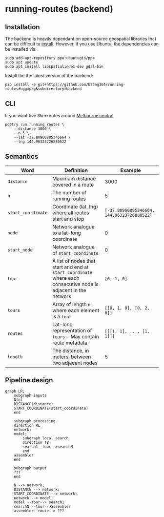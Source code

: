 # running-routes (backend)

## Installation
The backend is heavily dependant on open-source geospatial libraries that can be difficult to [install](https://geopandas.org/getting_started/install.html#dependencies). However, if you use Ubuntu, the dependencies can be installed via:
```
sudo add-apt-repository ppa:ubuntugis/ppa
sudo apt update
sudo apt install libspatialindex-dev gdal-bin
```
Install the the latest version of the backend:
```
pip install -e git+https://github.com/btang164/running-routes#egg=pkg&subdirectory=backend
```

## CLI
If you want five 3km routes around [Melbourne central](https://goo.gl/maps/rRwXExFbXnYx85U87)
```
poetry run running_routes \
    --distance 3000 \
    --n 5 \
    --lat -37.80960885346664 \
    --lng 144.96323726880522
```

## Semantics
| Word | Definition | Example |
|---|---|---|
| `distance` | Maximum distance covered in a route|3000|
| `n`| The number of running routes| 5|
| `start_coordinate` | Coordinate (lat, lng) where all routes start and stop | `[-37.80960885346664, 144.96323726880522]`|
|`node`| Network analogue to a lat-long coordinate | 0
|`start_node`| Network analogue of `start_coordinate`| 0
|`tour`| A list of nodes that start and end at `start_coordinate` where each consecutive node is adjacent in the network|`[0, 1, 0]`
|`tours`| Array of length `n` where each element is a `tour`|`[[0, 1, 0], [0, 2, 0]]`
|`routes`| Lat-long representation of `tours` - May contain route metadata| `[[[1, 1], ..., [1, 1]]]`
|`length`| The distance, in meters, between two adjacent nodes| 5 |


## Pipeline design
```mermaid
graph LR;
    subgraph inputs
    N(n)
    DISTANCE(distance)
    START_COORDINATE(start_coordinate)
    end

    subgraph processing
    direction RL
    network;
    model;
        subgraph local_search
        direction TB
        search1--tour-->searchN
        end
    assembler
    end

    subgraph output
    ???
    end

    N --> network;
    DISTANCE --> network;
    START_COORDINATE --> network;
    network --> model;
    model --tour--> search1
    searchN --tour-->assembler
    assembler--route--> ???
```